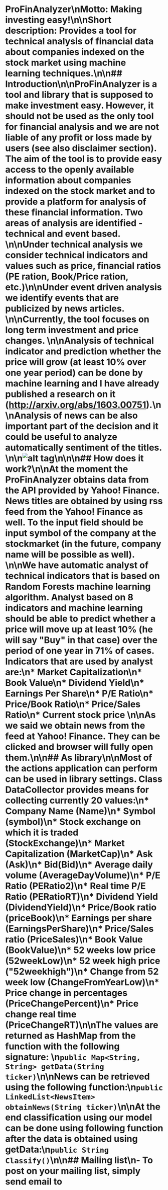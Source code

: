 # ProFinAnalyzer\n**Motto:** Making investing easy!\n\n**Short description:** Provides a tool for technical analysis of financial data about companies indexed on the stock market using machine learning techniques.\n\n## Introduction\n\nProFinAnalyzer is a tool and library that is supposed to make investment easy. However, it should not be used as the only tool for financial analysis and we are not liable of any profit or loss made by users (see also disclaimer section). The aim of the tool is to provide easy access to the openly available information about companies indexed on the stock market and to provide a platform for analysis of these financial information. Two areas of analysis are identified - **technical** and **event** based. \n\nUnder technical analysis we consider technical indicators and values such as price, financial ratios (PE ration, Book/Price ration, etc.)\n\nUnder event driven analysis we identify events that are publicized by news articles. \n\nCurrently, the tool focuses on long term investment and price changes. \n\nAnalysis of technical indicator and prediction whether the price will grow (at least 10% over one year period) can be done by machine learning and I have already published a research on it (http://arxiv.org/abs/1603.00751).\n\nAnalysis of news can be also important part of the decision and it could be useful to analyze automatically sentiment of the titles.  \n\n![alt tag](https://github.com/MakerSuite/ProFinAnalyzer/blob/master/img/Screen1.png)\n\n\n## How does it work?\n\nAt the moment the ProFinAnalyzer obtains data from the API provided by Yahoo! Finance. News titles are obtained by using rss feed from the Yahoo! Finance as well. To the input field should be input symbol of the company at the stockmarket (in the future, company name will be possible as well). \n\nWe have automatic analyst of technical indicators that is based on Random Forests machine learning algorithm. Analyst based on 8 indicators and machine learning should be able to predict whether a price will move up at least 10% (he will say "Buy" in that case) over the period of one year in 71% of cases. Indicators that are used by analyst are:\n* Market Capitalization\n* Book Value\n* Dividend Yield\n* Earnings Per Share\n* P/E Ratio\n* Price/Book Ratio\n* Price/Sales Ratio\n* Current stock price \n\nAs we said we obtain news from the feed at Yahoo! Finance. They can be clicked and browser will fully open them.\n\n## As library\n\nMost of the actions application can perform can be used in library settings. Class DataCollector provides means for collecting currently 20 values:\n* Company Name (Name)\n* Symbol (symbol)\n* Stock exchange on which it is traded (StockExchange)\n* Market Capitalization (MarketCap)\n* Ask (Ask)\n* Bid(Bid)\n* Average daily volume (AverageDayVolume)\n* P/E Ratio (PERatio2)\n* Real time P/E Ratio (PERatioRT)\n* Dividend Yield (DividendYield)\n* Price/Book ratio (priceBook)\n* Earnings per share (EarningsPerShare)\n* Price/Sales ratio (PriceSales)\n* Book Value (BookValue)\n* 52 weeks low price (52weekLow)\n* 52 week high price ("52weekhigh")\n* Change from 52 week low (ChangeFromYearLow)\n* Price change in percentages (PriceChangePercent)\n* Price change real time (PriceChangeRT)\n\nThe values are returned as HashMap from the function with the following signature: \n`public Map<String, String> getData(String ticker)`\n\nNews can be retrieved using the following function:\n`public LinkedList<NewsItem> obtainNews(String ticker)`\n\nAt the end classification using our model can be done using following function after the data is obtained using getData:\n`public String Classify()`\n\n## Mailing list\n- To post on your mailing list, simply send email to 